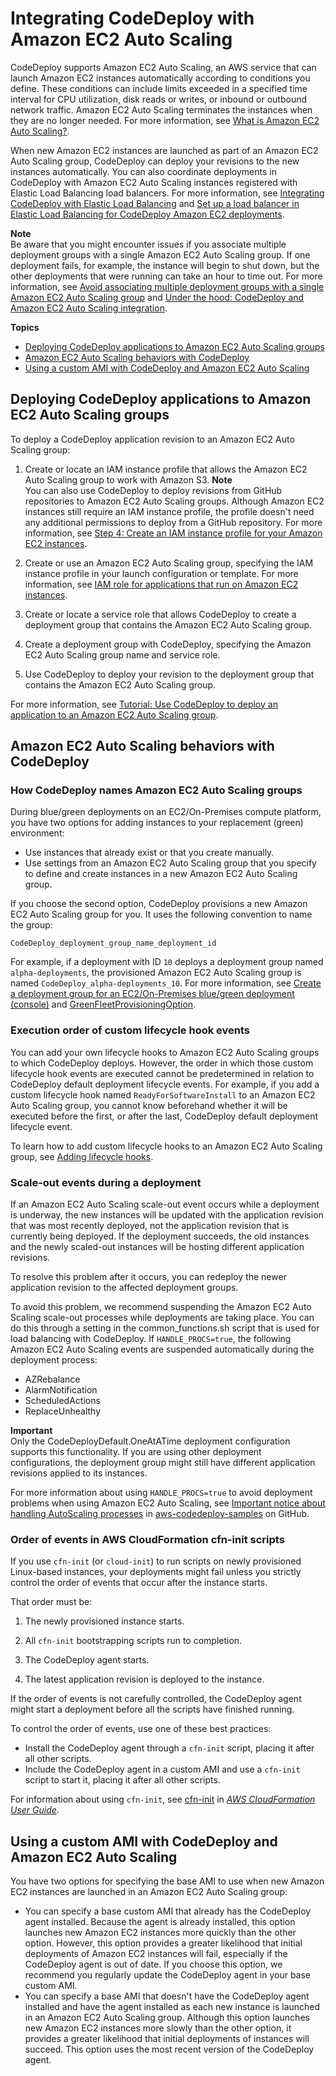 # Integrating CodeDeploy with Amazon EC2 Auto Scaling<a name="integrations-aws-auto-scaling"></a>

CodeDeploy supports Amazon EC2 Auto Scaling, an AWS service that can launch Amazon EC2 instances automatically according to conditions you define\. These conditions can include limits exceeded in a specified time interval for CPU utilization, disk reads or writes, or inbound or outbound network traffic\. Amazon EC2 Auto Scaling terminates the instances when they are no longer needed\. For more information, see [What is Amazon EC2 Auto Scaling?](https://docs.aws.amazon.com/autoscaling/latest/userguide/WhatIsAutoScaling.html)\.

When new Amazon EC2 instances are launched as part of an Amazon EC2 Auto Scaling group, CodeDeploy can deploy your revisions to the new instances automatically\. You can also coordinate deployments in CodeDeploy with Amazon EC2 Auto Scaling instances registered with Elastic Load Balancing load balancers\. For more information, see [Integrating CodeDeploy with Elastic Load Balancing](integrations-aws-elastic-load-balancing.md) and [Set up a load balancer in Elastic Load Balancing for CodeDeploy Amazon EC2 deployments](deployment-groups-create-load-balancer.md)\.

**Note**  
Be aware that you might encounter issues if you associate multiple deployment groups with a single Amazon EC2 Auto Scaling group\. If one deployment fails, for example, the instance will begin to shut down, but the other deployments that were running can take an hour to time out\. For more information, see [Avoid associating multiple deployment groups with a single Amazon EC2 Auto Scaling group](troubleshooting-auto-scaling.md#troubleshooting-multiple-depgroups) and [Under the hood: CodeDeploy and Amazon EC2 Auto Scaling integration](http://aws.amazon.com/blogs/devops/under-the-hood-aws-codedeploy-and-auto-scaling-integration/)\.

**Topics**
+ [Deploying CodeDeploy applications to Amazon EC2 Auto Scaling groups](#integrations-aws-auto-scaling-deploy)
+ [Amazon EC2 Auto Scaling behaviors with CodeDeploy](#integrations-aws-auto-scaling-behaviors)
+ [Using a custom AMI with CodeDeploy and Amazon EC2 Auto Scaling](#integrations-aws-auto-scaling-custom-ami)

## Deploying CodeDeploy applications to Amazon EC2 Auto Scaling groups<a name="integrations-aws-auto-scaling-deploy"></a>

To deploy a CodeDeploy application revision to an Amazon EC2 Auto Scaling group:

1. Create or locate an IAM instance profile that allows the Amazon EC2 Auto Scaling group to work with Amazon S3\.
**Note**  
You can also use CodeDeploy to deploy revisions from GitHub repositories to Amazon EC2 Auto Scaling groups\. Although Amazon EC2 instances still require an IAM instance profile, the profile doesn't need any additional permissions to deploy from a GitHub repository\. For more information, see [Step 4: Create an IAM instance profile for your Amazon EC2 instances](getting-started-create-iam-instance-profile.md)\.

1. Create or use an Amazon EC2 Auto Scaling group, specifying the IAM instance profile in your launch configuration or template\. For more information, see [IAM role for applications that run on Amazon EC2 instances](https://docs.aws.amazon.com/autoscaling/ec2/userguide/us-iam-role.html)\.

1. Create or locate a service role that allows CodeDeploy to create a deployment group that contains the Amazon EC2 Auto Scaling group\.

1. Create a deployment group with CodeDeploy, specifying the Amazon EC2 Auto Scaling group name and service role\.

1. Use CodeDeploy to deploy your revision to the deployment group that contains the Amazon EC2 Auto Scaling group\.

For more information, see [Tutorial: Use CodeDeploy to deploy an application to an Amazon EC2 Auto Scaling group](tutorials-auto-scaling-group.md)\.

## Amazon EC2 Auto Scaling behaviors with CodeDeploy<a name="integrations-aws-auto-scaling-behaviors"></a>

### How CodeDeploy names Amazon EC2 Auto Scaling groups<a name="integrations-aws-auto-scaling-behaviors-naming"></a>

 

During blue/green deployments on an EC2/On\-Premises compute platform, you have two options for adding instances to your replacement \(green\) environment:
+  Use instances that already exist or that you create manually\. 
+  Use settings from an Amazon EC2 Auto Scaling group that you specify to define and create instances in a new Amazon EC2 Auto Scaling group\. 

 If you choose the second option, CodeDeploy provisions a new Amazon EC2 Auto Scaling group for you\. It uses the following convention to name the group: 

```
CodeDeploy_deployment_group_name_deployment_id
```

For example, if a deployment with ID `10` deploys a deployment group named `alpha-deployments`, the provisioned Amazon EC2 Auto Scaling group is named `CodeDeploy_alpha-deployments_10`\. For more information, see [Create a deployment group for an EC2/On\-Premises blue/green deployment \(console\)](deployment-groups-create-blue-green.md) and [GreenFleetProvisioningOption](https://docs.aws.amazon.com/codedeploy/latest/APIReference/API_GreenFleetProvisioningOption.html)\.

### Execution order of custom lifecycle hook events<a name="integrations-aws-auto-scaling-behaviors-hook-order"></a>

You can add your own lifecycle hooks to Amazon EC2 Auto Scaling groups to which CodeDeploy deploys\. However, the order in which those custom lifecycle hook events are executed cannot be predetermined in relation to CodeDeploy default deployment lifecycle events\. For example, if you add a custom lifecycle hook named `ReadyForSoftwareInstall` to an Amazon EC2 Auto Scaling group, you cannot know beforehand whether it will be executed before the first, or after the last, CodeDeploy default deployment lifecycle event\.

To learn how to add custom lifecycle hooks to an Amazon EC2 Auto Scaling group, see [Adding lifecycle hooks](https://docs.aws.amazon.com/autoscaling/latest/userguide/lifecycle-hooks.html#adding-lifecycle-hooks)\.

### Scale\-out events during a deployment<a name="integrations-aws-auto-scaling-behaviors-mixed-environment"></a>

If an Amazon EC2 Auto Scaling scale\-out event occurs while a deployment is underway, the new instances will be updated with the application revision that was most recently deployed, not the application revision that is currently being deployed\. If the deployment succeeds, the old instances and the newly scaled\-out instances will be hosting different application revisions\.

To resolve this problem after it occurs, you can redeploy the newer application revision to the affected deployment groups\.

To avoid this problem, we recommend suspending the Amazon EC2 Auto Scaling scale\-out processes while deployments are taking place\. You can do this through a setting in the common\_functions\.sh script that is used for load balancing with CodeDeploy\. If `HANDLE_PROCS=true`, the following Amazon EC2 Auto Scaling events are suspended automatically during the deployment process:
+ AZRebalance
+ AlarmNotification
+ ScheduledActions
+ ReplaceUnhealthy

**Important**  
Only the CodeDeployDefault\.OneAtATime deployment configuration supports this functionality\. If you are using other deployment configurations, the deployment group might still have different application revisions applied to its instances\.

For more information about using `HANDLE_PROCS=true` to avoid deployment problems when using Amazon EC2 Auto Scaling, see [Important notice about handling AutoScaling processes](https://github.com/awslabs/aws-codedeploy-samples/tree/master/load-balancing/elb#important-notice-about-handling-autoscaling-processes) in [aws\-codedeploy\-samples](https://github.com/awslabs/aws-codedeploy-samples) on GitHub\.

### Order of events in AWS CloudFormation cfn\-init scripts<a name="integrations-aws-auto-scaling-behaviors-event-order"></a>

If you use `cfn-init` \(or `cloud-init`\) to run scripts on newly provisioned Linux\-based instances, your deployments might fail unless you strictly control the order of events that occur after the instance starts\.

That order must be:

1. The newly provisioned instance starts\.

1. All `cfn-init` bootstrapping scripts run to completion\.

1. The CodeDeploy agent starts\.

1. The latest application revision is deployed to the instance\.

If the order of events is not carefully controlled, the CodeDeploy agent might start a deployment before all the scripts have finished running\. 

To control the order of events, use one of these best practices: 
+ Install the CodeDeploy agent through a `cfn-init` script, placing it after all other scripts\.
+ Include the CodeDeploy agent in a custom AMI and use a `cfn-init` script to start it, placing it after all other scripts\.

For information about using `cfn-init`, see [cfn\-init](https://docs.aws.amazon.com/AWSCloudFormation/latest/UserGuide/cfn-init.html) in *[AWS CloudFormation User Guide](https://docs.aws.amazon.com/AWSCloudFormation/latest/UserGuide/)*\.

## Using a custom AMI with CodeDeploy and Amazon EC2 Auto Scaling<a name="integrations-aws-auto-scaling-custom-ami"></a>

You have two options for specifying the base AMI to use when new Amazon EC2 instances are launched in an Amazon EC2 Auto Scaling group:
+ You can specify a base custom AMI that already has the CodeDeploy agent installed\. Because the agent is already installed, this option launches new Amazon EC2 instances more quickly than the other option\. However, this option provides a greater likelihood that initial deployments of Amazon EC2 instances will fail, especially if the CodeDeploy agent is out of date\. If you choose this option, we recommend you regularly update the CodeDeploy agent in your base custom AMI\.
+ You can specify a base AMI that doesn't have the CodeDeploy agent installed and have the agent installed as each new instance is launched in an Amazon EC2 Auto Scaling group\. Although this option launches new Amazon EC2 instances more slowly than the other option, it provides a greater likelihood that initial deployments of instances will succeed\. This option uses the most recent version of the CodeDeploy agent\.
